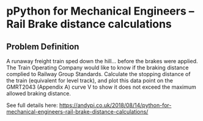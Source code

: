 # pPython for Mechanical Engineers – Rail Brake distance calculations


## Problem Definition

A runaway freight train sped down the hill… before the brakes were applied. The Train Operating Company would like to know if the braking distance complied to Railway Group Standards. Calculate the stopping distance of the train (equivalent for level track), and plot this data point on the GMRT2043 (Appendix A) curve V to show it does not exceed the maximum allowed braking distance.

See full details here: https://andypi.co.uk/2018/08/14/python-for-mechanical-engineers-rail-brake-distance-calculations/
